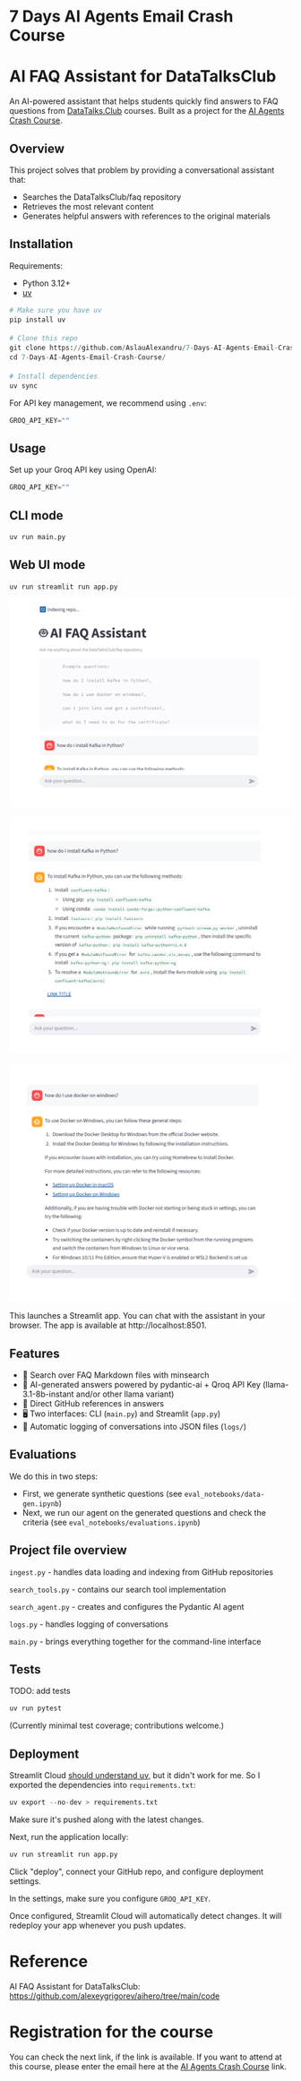 # 7 Days AI Agents Email Crash Course

# AI FAQ Assistant for DataTalksClub

An AI-powered assistant that helps students quickly find answers to FAQ questions from [DataTalks.Club](https://github.com/DataTalksClub/faq) courses.
Built as a project for the [AI Agents Crash Course](https://alexeygrigorev.com/aihero/).

## Overview

This project solves that problem by providing a conversational assistant that:

- Searches the DataTalksClub/faq repository
- Retrieves the most relevant content
- Generates helpful answers with references to the original materials


## Installation

Requirements:

- Python 3.12+
- [uv](https://github.com/astral-sh/uv)

```python
# Make sure you have uv
pip install uv

# Clone this repo
git clone https://github.com/AslauAlexandru/7-Days-AI-Agents-Email-Crash-Course
cd 7-Days-AI-Agents-Email-Crash-Course/

# Install dependencies
uv sync
```


For API key management, we recommend using ```.env```:

```python
GROQ_API_KEY=""
```

## Usage


Set up your Groq API key using OpenAI:

```python
GROQ_API_KEY=""
```

## CLI mode

```python
uv run main.py
```

## Web UI mode

```python
uv run streamlit run app.py
```


![Web UI](images/web_ui_mode_a.png)

![Web UI](images/web_ui_mode_b.png)

![Web UI](images/web_ui_mode_c.png)



This launches a Streamlit app. You can chat with the assistant in your browser.
The app is available at http://localhost:8501.



## Features

- 🔎 Search over FAQ Markdown files with minsearch
- 🤖 AI-generated answers powered by pydantic-ai + Qroq API Key (llama-3.1-8b-instant and/or other llama variant)
- 📂 Direct GitHub references in answers
- 🖥️ Two interfaces: CLI (```main.py```) and Streamlit (```app.py```)
- 📝 Automatic logging of conversations into JSON files (```logs/```)


## Evaluations

We do this in two steps:

- First, we generate synthetic questions (see ```eval_notebooks/data-gen.ipynb```)
- Next, we run our agent on the generated questions and check the criteria (see ```eval_notebooks/evaluations.ipynb```)


## Project file overview

```ingest.py``` - handles data loading and indexing from GitHub repositories

```search_tools.py``` - contains our search tool implementation

```search_agent.py``` - creates and configures the Pydantic AI agent

```logs.py``` - handles logging of conversations

```main.py``` - brings everything together for the command-line interface



## Tests

TODO: add tests

```python
uv run pytest
```
(Currently minimal test coverage; contributions welcome.)


## Deployment

Streamlit Cloud [should understand uv](https://docs.streamlit.io/deploy/streamlit-community-cloud/deploy-your-app/app-dependencies#other-python-package-managers), but it didn't work for me. So I exported the dependencies into ```requirements.txt```:

```python
uv export --no-dev > requirements.txt

```

Make sure it's pushed along with the latest changes.

Next, run the application locally:


```python
uv run streamlit run app.py

```

Click "deploy", connect your GitHub repo, and configure deployment settings.


In the settings, make sure you configure ```GROQ_API_KEY```.


Once configured, Streamlit Cloud will automatically detect changes. It will redeploy your app whenever you push updates.



# Reference

AI FAQ Assistant for DataTalksClub: https://github.com/alexeygrigorev/aihero/tree/main/code





# Registration for the course

You can check the next link, if the link is available. 
If you want to attend at this course, please enter the email here at the [AI Agents Crash Course](https://alexeygrigorev.com/aihero/) link.


